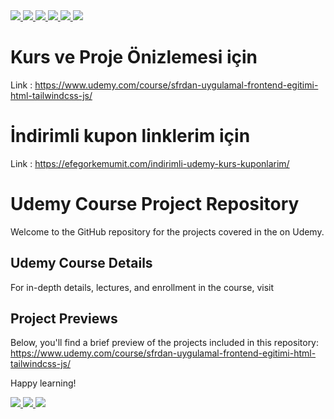 <a href="https://www.instagram.com/efegorkemumit/" rel="nofollow">
<img src="https://efegorkemumit.github.io/assets/img/icons/instagram.png" style="max-width: 10%;">
</a>

<a href="https://efegorkemumit.com/" rel="nofollow">
<img src="https://efegorkemumit.github.io/assets/img/icons/website.png" style="max-width: 10%;">
</a>

<a href="https://github.com/efegorkemumit" rel="nofollow">
<img src="https://efegorkemumit.github.io/assets/img/icons/github.png" style="max-width: 10%;">
</a>

<a href="https://www.linkedin.com/in/efe-g%C3%B6rkem-%C3%BCmit-a084009b/" rel="nofollow">
<img src="https://efegorkemumit.github.io/assets/img/icons/linkedin.png" style="max-width: 10%;">
</a>

<a href="https://www.youtube.com/@EfeGorkemUmit?sub_confirmation=1" rel="nofollow">
<img src="https://efegorkemumit.github.io/assets/img/icons/youtube.png" style="max-width: 10%;">
</a>






<a href="https://www.udemy.com/course/sfrdan-uygulamal-frontend-egitimi-html-tailwindcss-js/" rel="nofollow">
<img src="https://efegorkemumit.github.io/assets/img/course/tailwindcss.jpg" data-canonical-src="https://img.shields.io/badge/TikTok-000000?style=for-the-badge&amp;logo=tiktok&amp;logoColor=white style=" style="max-width: 100%;">
</a>




# Kurs ve Proje Önizlemesi için
Link :  https://www.udemy.com/course/sfrdan-uygulamal-frontend-egitimi-html-tailwindcss-js/

# İndirimli kupon linklerim için 

Link : https://efegorkemumit.com/indirimli-udemy-kurs-kuponlarim/

# Udemy Course Project Repository

Welcome to the GitHub repository for the projects covered in the  on Udemy.

## Udemy Course Details

For in-depth details, lectures, and enrollment in the course, visit 

## Project Previews

Below, you'll find a brief preview of the projects included in this repository:
 https://www.udemy.com/course/sfrdan-uygulamal-frontend-egitimi-html-tailwindcss-js/

Happy learning!


<a href="https://www.udemy.com/course/sfrdan-uygulamal-frontend-egitimi-html-tailwindcss-js/" rel="nofollow">
<img src="https://efegorkemumit.github.io/assets/img/course/course/1.jpg" data-canonical-src="https://img.shields.io/badge/TikTok-000000?style=for-the-badge&amp;logo=tiktok&amp;logoColor=white style=" style="max-width: 100%;">
</a>

<a href="https://www.udemy.com/course/sfrdan-uygulamal-frontend-egitimi-html-tailwindcss-js/" rel="nofollow">
<img src="https://efegorkemumit.github.io/assets/img/course/course/2.jpg" data-canonical-src="https://img.shields.io/badge/TikTok-000000?style=for-the-badge&amp;logo=tiktok&amp;logoColor=white style=" style="max-width: 100%;">
</a>


<a href="https://www.udemy.com/course/sfrdan-uygulamal-frontend-egitimi-html-tailwindcss-js/" rel="nofollow">
<img src="https://efegorkemumit.github.io/assets/img/course/course/3.jpg" data-canonical-src="https://img.shields.io/badge/TikTok-000000?style=for-the-badge&amp;logo=tiktok&amp;logoColor=white style=" style="max-width: 100%;">
</a>


